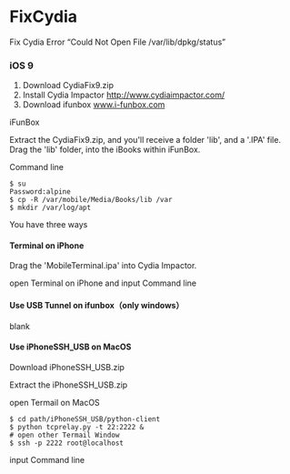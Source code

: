 # FixCydia

Fix Cydia Error “Could Not Open File /var/lib/dpkg/status”

### iOS 9

1. Download CydiaFix9.zip
2. Install Cydia Impactor http://www.cydiaimpactor.com/
3. Download ifunbox www.i-funbox.com

iFunBox

Extract the CydiaFix9.zip, and you'll receive a folder 'lib', and a '.IPA' file.
Drag the 'lib' folder, into the iBooks within iFunBox.

Command line

```
$ su
Password:alpine
$ cp -R /var/mobile/Media/Books/lib /var
$ mkdir /var/log/apt
```

You have three ways 

#### Terminal on iPhone

Drag the 'MobileTerminal.ipa' into Cydia Impactor.

open Terminal on iPhone and input Command line

#### Use USB Tunnel on ifunbox（only windows）

blank

#### Use iPhoneSSH_USB on MacOS

Download iPhoneSSH_USB.zip

Extract the iPhoneSSH_USB.zip

open Termail on MacOS
```
$ cd path/iPhoneSSH_USB/python-client
$ python tcprelay.py -t 22:2222 &
# open other Termail Window
$ ssh -p 2222 root@localhost
```
input Command line

